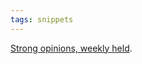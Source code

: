 ```yaml
---
tags: snippets
---
```


[Strong opinions, weekly held](http://bobsutton.typepad.com/my_weblog/2006/07/strong_opinions.html).
